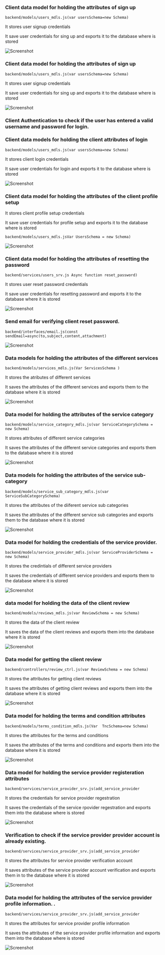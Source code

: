<h3> Client data model for holding the attributes of sign up </h3>

```backend/models/users_mdls.js(var usersSchema=new Schema)```

<p> It stores user signup credentials</p>
<p> It save user credentials for sing up and exports it to the database where is stored</p>


![Screenshot](img/image3.png)

<h3> Client data model for holding the attributes of sign up</h3>

```backend/models/users_mdls.js(var usersSchema=new Schema)```

<p> It stores user signup credentials</p>
<p> It save user credentials for sing up and exports it to the database where is stored</p>


![Screenshot](img/image3.png)

<h3>Client Authentication to check if the user has entered a valid username and password for login.</h3>

<h3>Client data models for holding the client attributes of login</h3>

```backend/models/users_mdls.js(var usersSchema=new Schema)```

<p> It stores client login credentials</p>
<p> It save user credentials for login and exports it to the database where is stored</p>

![Screenshot](img/image3.png)

<h3>Client data model for holding the attributes of the client profile setup </h3>

<p> It stores client profile setup credentials</p>

<p> It save user credentials for profile setup and exports it to the database where is stored</p>


```backend/models/users_mdls.jsVar UsersSchema = new Schema)```

![Screenshot](img/image8.png)

<h3>Client data model for holding the attributes of resetting the password</h3>

```backend/services/users_srv.js Async function reset_password)```

<p> It stores user reset password credentials</p> 

<p> It save user credentials for resetting password and exports it to the database where it is stored</p>


![Screenshot](img/image10.png)

<h3> Send email for verifying client reset password.</h3>

```backend/interfaces/email.js(const sendEmail=async(to,subject,content,attachment)```

![Screenshot](img/image11.png)

<h3>Data models for holding the attributes of the different services</h3>

```backend/models/services_mdls.js(Var ServicesSchema )```

<p> It stores the atributes of different services</p>

<p> It saves the attributes of the different services and exports them to the database where it is stored</p>

![Screenshot](img/image13.png)

<h3>Data model for holding the attributes of the service category</h3>

```backend/models/service_category_mdls.js(var ServiceCategorySchema = new Schema)```


<p> It stores attributes of different service categories</p>

<p> It saves the attributes of the different service categories and exports them to the database where it is stored</p>

![Screenshot](img/image16.png)

<h3>Data models for holding the attributes of the service sub-category </h3>

```backend/models/service_sub_category_mdls.js(var ServiceSubCategorySchema)```


<p> It stores the attributes of the diiferent service sub categories </p>

<p> It saves the attributes of the different service sub categories and exports them to the database where it is stored</p>

![Screenshot](img/image18.png)

<h3>Data model for holding the credentials of the service provider.</h3>

```backend/models/service_provider_mdls.js(var ServiceProviderSchema = new Schema)```

<p> It stores the credintials of different service providers </p>

<p> It saves the credentials of different service providers and exports them to the database where it is stored</p>

![Screenshot](img/image20.png)

<h3> data model for holding the data of the client  review</h3>
 
 ```backend/models/reviews_mdls.js(var ReviewSchema = new Schema)```

<p> It stores the data of the client review</p>

<p> It saves the data of the client reviews and exports them into the database where it is stored</p>

 ![Screenshot](img/image22.png)

<h3>Data model for getting  the client  review</h3>

 ```backend/controllers/review_ctrl.js(var ReviewSchema = new Schema)```

<p> It stores the attributes for getting client reviews</p>

<p> It saves the attributes of getting client reviews and exports them into the database where it is stored</p>

  ![Screenshot](img/image23.png)

<h3>Data model for holding the terms and condition attributes</h3>

 ```backend/models/terms_condition_mdls.js(Var  TncSchema=new Schema)```

<p> It stores the attributes for the terms and conditions</p>

<p> It saves the attributes of the terms and conditions and exports them into the database where it is stored</p>

   ![Screenshot](img/image25.png)

<h3>Data model for holding the service provider registeration attributes</h3>

 ```backend/services/service_provider_srv.js(add_service_provider```

<p> It stores the credentials for service provider regestration</p>

<p> It saves the credentials of the service rpovider regestration and exports them into the database where is stored</p>

   ![Screenshot](img/image26.png)

<h3>Verification to check if the service provider provider account  is already  existing.</h3>

 ```backend/services/service_provider_srv.js(add_service_provider```

<p> It stores the attributes for service provider verification account</p>

<p> It saves attributes of the service provider account verification and exports them in to the database where it is stored</p>

   ![Screenshot](img/image26.png)

<h3>Data model for holding the attributes of the service provider profile information. .</h3>

 ```backend/services/service_provider_srv.js(add_service_provider```

<p> It stores the attributes for service provider profile information</p>

<p> It saves the attributes of the service provider profile information and exports them into the database where is stored</p>


   ![Screenshot](img/image26.png)













